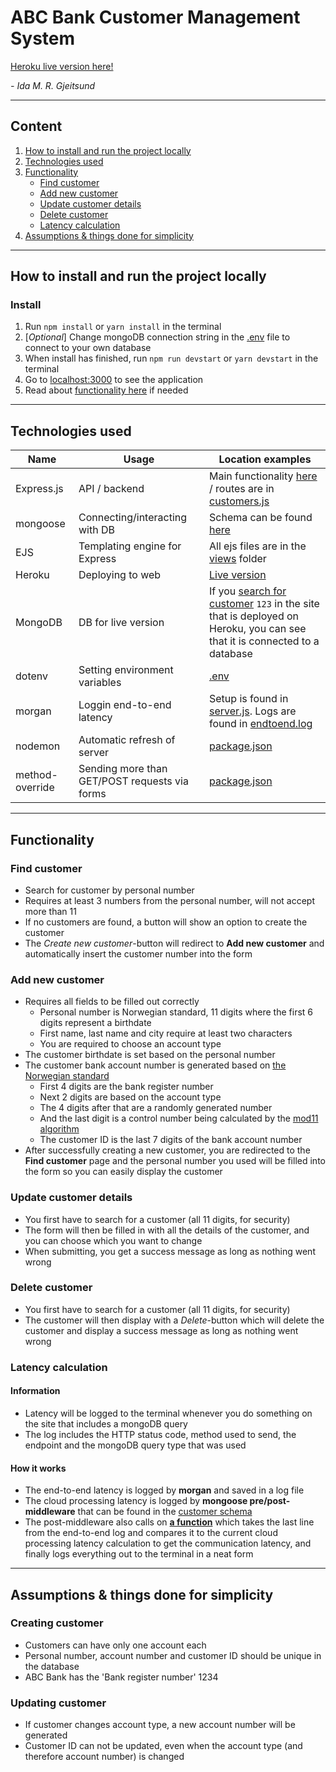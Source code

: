 # ABC Bank Customer Management System

[Heroku live version here!](https://abcbank-customer-management.herokuapp.com/)

_- Ida M. R. Gjeitsund_

---

## Content

1. [How to install and run the project locally](#how-to-install-and-run-the-project-locally)
2. [Technologies used](#technologies-used)
3. [Functionality](#functionality)
    - [Find customer](#find-customer)
    - [Add new customer](#add-new-customer)
    - [Update customer details](#update-customer-details)
    - [Delete customer](#delete-customer)
    - [Latency calculation](#latency-calculation)
4. [Assumptions & things done for simplicity](#assumptions-&-things-done-for-simplicity)

---

## How to install and run the project locally

### Install

1. Run `npm install` or `yarn install` in the terminal
2. [_Optional_] Change mongoDB connection string in the [.env](./.env) file to connect to your own database
3. When install has finished, run `npm run devstart` or `yarn devstart` in the terminal
4. Go to [localhost:3000](http://localhost:3000) to see the application
5. Read about [functionality here](#functionality) if needed

---

## Technologies used

| Name            | Usage                                         | Location examples                                                                                                                                                                      |
| --------------- | --------------------------------------------- | -------------------------------------------------------------------------------------------------------------------------------------------------------------------------------------- |
| Express.js      | API / backend                                 | Main functionality [here](./server.js) / routes are in [customers.js](./routes/customers.js)                                                                                           |
| mongoose        | Connecting/interacting with DB                | Schema can be found [here](./models/customer.js)                                                                                                                                       |
| EJS             | Templating engine for Express                 | All ejs files are in the [views](./views) folder                                                                                                                                       |
| Heroku          | Deploying to web                              | [Live version](https://abcbank-customer-management.herokuapp.com/)                                                                                                                     |
| MongoDB         | DB for live version                           | If you [search for customer](https://abcbank-customer-management.herokuapp.com/customers) `123` in the site that is deployed on Heroku, you can see that it is connected to a database |
| dotenv          | Setting environment variables                 | [.env](./.env)                                                                                                                                                                         |
| morgan          | Loggin end-to-end latency                     | Setup is found in [server.js](./server.js). Logs are found in [endtoend.log](./logs/endtoend.log)                                                                                      |
| nodemon         | Automatic refresh of server                   | [package.json](./package.json)                                                                                                                                                         |
| method-override | Sending more than GET/POST requests via forms | [package.json](./package.json)                                                                                                                                                         |

---

## Functionality

### Find customer

-   Search for customer by personal number
-   Requires at least 3 numbers from the personal number, will not accept more than 11
-   If no customers are found, a button will show an option to create the customer
-   The _Create new customer_-button will redirect to **Add new customer** and automatically insert the customer number into the form

### Add new customer

-   Requires all fields to be filled out correctly
    -   Personal number is Norwegian standard, 11 digits where the first 6 digits represent a birthdate
    -   First name, last name and city require at least two characters
    -   You are required to choose an account type
-   The customer birthdate is set based on the personal number
-   The customer bank account number is generated based on [the Norwegian standard](https://no.wikipedia.org/wiki/Kontonummer)
    -   First 4 digits are the bank register number
    -   Next 2 digits are based on the account type
    -   The 4 digits after that are a randomly generated number
    -   And the last digit is a control number being calculated by the [mod11 algorithm](./public/javascripts/generateAccountNumber.js)
    -   The customer ID is the last 7 digits of the bank account number
-   After successfully creating a new customer, you are redirected to the **Find customer** page and the personal number you used will be filled into the form so you can easily display the customer

### Update customer details

-   You first have to search for a customer (all 11 digits, for security)
-   The form will then be filled in with all the details of the customer, and you can choose which you want to change
-   When submitting, you get a success message as long as nothing went wrong

### Delete customer

-   You first have to search for a customer (all 11 digits, for security)
-   The customer will then display with a _Delete_-button which will delete the customer and display a success message as long as nothing went wrong

### Latency calculation

#### Information

-   Latency will be logged to the terminal whenever you do something on the site that includes a mongoDB query
-   The log includes the HTTP status code, method used to send, the endpoint and the mongoDB query type that was used

#### How it works

-   The end-to-end latency is logged by **morgan** and saved in a log file
-   The cloud processing latency is logged by **mongoose pre/post-middleware** that can be found in the [customer schema](./models/customer.js)
-   The post-middleware also calls on **[a function](./scripts/latency.js)** which takes the last line from the end-to-end log and compares it to the current cloud processing latency calculation to get the communication latency, and finally logs everything out to the terminal in a neat form

---

## Assumptions & things done for simplicity

### Creating customer

-   Customers can have only one account each
-   Personal number, account number and customer ID should be unique in the database
-   ABC Bank has the 'Bank register number' 1234

### Updating customer

-   If customer changes account type, a new account number will be generated
-   Customer ID can not be updated, even when the account type (and therefore account number) is changed
